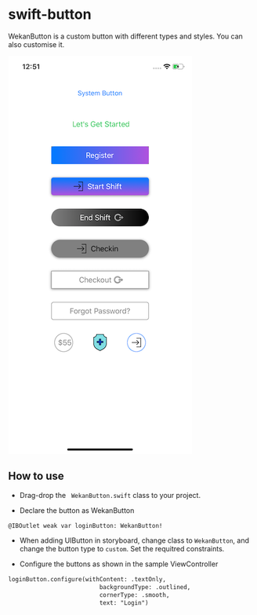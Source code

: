# swift-button

WekanButton is a custom button with different types and styles. You can also customise it. 

![alt text](https://github.com/WekanCompany/swift-button/blob/master/readme_screenshot.png)


## How to use ##

* Drag-drop the ```` WekanButton.swift```` class to your project.

* Declare the button as WekanButton
 ````
 @IBOutlet weak var loginButton: WekanButton!
````

* When adding UIButton in storyboard, change class to ```` WekanButton ````, and change the button type to ````custom````.  Set the requitred constraints.


* Configure the buttons as shown in the sample ViewController
````
loginButton.configure(withContent: .textOnly,
                          backgroundType: .outlined,
                          cornerType: .smooth,
                          text: "Login")
````
